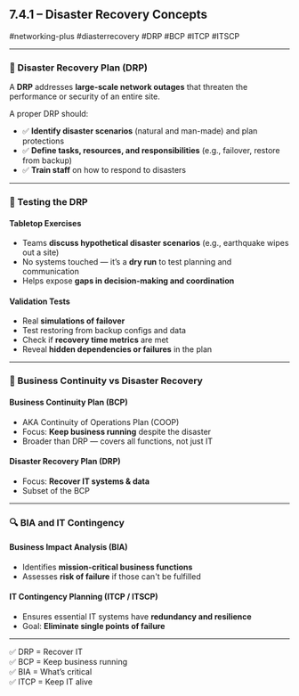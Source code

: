 ## 7.4.1 – Disaster Recovery Concepts  
#networking-plus  #diasterrecovery #DRP #BCP #ITCP #ITSCP

---

### 🧱 Disaster Recovery Plan (DRP)  
A **DRP** addresses **large-scale network outages** that threaten the performance or security of an entire site.

A proper DRP should:  
- ✅ **Identify disaster scenarios** (natural and man-made) and plan protections  
- ✅ **Define tasks, resources, and responsibilities** (e.g., failover, restore from backup)  
- ✅ **Train staff** on how to respond to disasters

---

### 🧪 Testing the DRP  

#### Tabletop Exercises  
- Teams **discuss hypothetical disaster scenarios** (e.g., earthquake wipes out a site)  
- No systems touched — it’s a **dry run** to test planning and communication  
- Helps expose **gaps in decision-making and coordination**

#### Validation Tests  
- Real **simulations of failover**  
- Test restoring from backup configs and data  
- Check if **recovery time metrics** are met  
- Reveal **hidden dependencies or failures** in the plan

---

### 🔁 Business Continuity vs Disaster Recovery  

#### Business Continuity Plan (BCP)  
- AKA Continuity of Operations Plan (COOP)  
- Focus: **Keep business running** despite the disaster  
- Broader than DRP — covers all functions, not just IT  

#### Disaster Recovery Plan (DRP)  
- Focus: **Recover IT systems & data**  
- Subset of the BCP  

---

### 🔍 BIA and IT Contingency  

#### Business Impact Analysis (BIA)  
- Identifies **mission-critical business functions**  
- Assesses **risk of failure** if those can't be fulfilled  

#### IT Contingency Planning (ITCP / ITSCP)  
- Ensures essential IT systems have **redundancy and resilience**  
- Goal: **Eliminate single points of failure**

---

✅ DRP = Recover IT  
✅ BCP = Keep business running  
✅ BIA = What’s critical  
✅ ITCP = Keep IT alive


